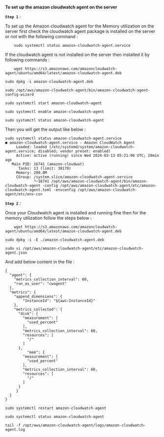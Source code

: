 **To set up the amazon cloudwatch agent on the server** 


**`Step 1`** : 


To set up the Amazon cloudwatch agent for the Memory utilization on the server first check the cloudwatch agent package is installed on the server or not with the following command : 



```
	sudo systemctl status amazon-cloudwatch-agent.service 
```


If the cloudwatch agent is not installed on the server then installed it by following commands :  

```
	wget https://s3.amazonaws.com/amazoncloudwatch-agent/ubuntu/amd64/latest/amazon-cloudwatch-agent.deb
```

```
sudo dpkg -i amazon-cloudwatch-agent.deb
```

```
sudo /opt/aws/amazon-cloudwatch-agent/bin/amazon-cloudwatch-agent-config-wizard
```

```
sudo systemctl start amazon-cloudwatch-agent
```

```
sudo systemctl enable amazon-cloudwatch-agent
```

```
sudo systemctl status amazon-cloudwatch-agent
```

Then you will get the output like below : 

```
sudo systemctl status amazon-cloudwatch-agent.service 
● amazon-cloudwatch-agent.service - Amazon CloudWatch Agent
     Loaded: loaded (/etc/systemd/system/amazon-cloudwatch-agent.service; disabled; vendor preset: enabled)
     Active: active (running) since Wed 2024-03-13 05:21:06 UTC; 28min ago
   Main PID: 16741 (amazon-cloudwat)
      Tasks: 13 (limit: 38170)
     Memory: 200.8M
     CGroup: /system.slice/amazon-cloudwatch-agent.service
             └─16741 /opt/aws/amazon-cloudwatch-agent/bin/amazon-cloudwatch-agent -config /opt/aws/amazon-cloudwatch-agent/etc/amazon-cloudwatch-agent.toml -envconfig /opt/aws/amazon-cloudwatch-agent/etc/env-co>
```

**`Step 2`** :


Once your Cloudwatch agent is installed and running fine then for the memory utilization follow the steps below : 

```
	wget https://s3.amazonaws.com/amazoncloudwatch-agent/ubuntu/amd64/latest/amazon-cloudwatch-agent.deb
```


```
sudo dpkg -i -E ./amazon-cloudwatch-agent.deb
```


```
sudo vi /opt/aws/amazon-cloudwatch-agent/etc/amazon-cloudwatch-agent.json
```

And add below content in the file : 

```
{
  "agent": {
    "metrics_collection_interval": 60,
    "run_as_user": "cwagent"
  },
  "metrics": {
    "append_dimensions": {
        "InstanceId": "${aws:InstanceId}"
    },
    "metrics_collected": {
      "disk": {
        "measurement": [
          "used_percent"
        ],
        "metrics_collection_interval": 60,
        "resources": [
          "/"
        ]
      },
          "mem": {
        "measurement": [
          "used_percent"
        ],
        "metrics_collection_interval": 60,
        "resources": [
          "/"
        ]
      }
     }
  }
}

```



```
sudo systemctl restart amazon-cloudwatch-agent
```

```
sudo systemctl status amazon-cloudwatch-agent
```

```
tail -f /opt/aws/amazon-cloudwatch-agent/logs/amazon-cloudwatch-agent.log
```

